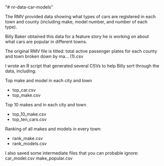 "# nr-data-car-models" 

The RMV provided data showing what types of cars are registered in each town and county (including make, model number, and number of each type).

Billy Baker obtained this data for a feature story he is working on about what cars are popular in different towns.


The original RMV file is titled:
total active passenger plates for each county and town broken down by ma... (1).csv

I wrote an R script that generated several CSVs to help Billy sort through the data, including:

Top make and model in each city and town
* top_car.csv	
* top_make.csv	

Top 10 makes and in each city and town
* top_10_make.csv
* top_ten_cars.csv

Ranking of all makes and models in every town:
* rank_make.csv
* rank_models.csv


I also saved some intermediate files that you can probable ignore:
car_model.csv
make_popular.csv
